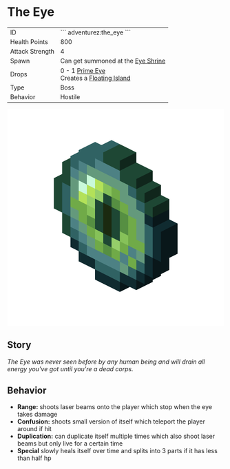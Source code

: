 # The Eye
<div class="combi">
<div class="divthing">
<table class="tablething">
    <tbody>
        <tr>
            <td class="first-column">ID</td>
            <td class="second-column">
            ```
            adventurez:the_eye
            ```
            </td>
        </tr>
        <tr id="linear-top">
            <td class="first-column">Health Points</td>
            <td class="second-column">800</td>
        </tr>
        <tr id="linear-top">
            <td class="first-column">Attack Strength</td>
            <td class="second-column">4</td>
        </tr>
        <tr id="linear-top">
            <td class="first-column">Spawn</td>
            <td class="second-column">Can get summoned at the <a href="../../Structures/Eye_Shrine/">Eye Shrine</a></td>
        </tr>
        <tr id="linear-top">
            <td class="first-column">Drops</td>
            <td class="second-column">0 - 1 <a href="../../Items/Prime_Eye/">Prime Eye</a><br>Creates a <a href="../../Structures/Floating_Island/">Floating Island</a></td>
        </tr>
        <tr id="linear-top">
            <td class="first-column">Type</td>
            <td class="second-column">Boss</td>
        </tr>
        <tr id="linear-top">
            <td class="first-column">Behavior</td>
            <td class="second-column">Hostile</td>
        </tr>
    </tbody>
</table>
</div>
<div class="div-img-center">
<img src="../../../../assets/adventurez/entities/the_eye.png" loading="lazy" />
</div>
</div>

## Story

*The Eye was never seen before by any human being and will drain all energy you've got until you're a dead corps.*

## Behavior

* **Range:** shoots laser beams onto the player which stop when the eye takes damage
* **Confusion:** shoots small version of itself which teleport the player around if hit
* **Duplication:** can duplicate itself multiple times which also shoot laser beams but only live for a certain time
* **Special** slowly heals itself over time and splits into 3 parts if it has less than half hp
